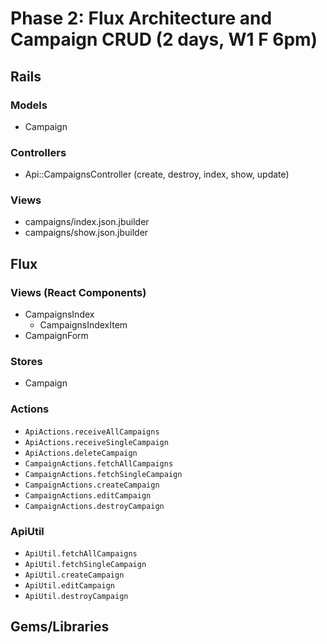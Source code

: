 # Phase 2: Flux Architecture and Campaign CRUD (2 days, W1 F 6pm)

## Rails
### Models
* Campaign

### Controllers
* Api::CampaignsController (create, destroy, index, show, update)

### Views
* campaigns/index.json.jbuilder
* campaigns/show.json.jbuilder

## Flux
### Views (React Components)
* CampaignsIndex
  - CampaignsIndexItem
* CampaignForm

### Stores
* Campaign

### Actions
* `ApiActions.receiveAllCampaigns`
* `ApiActions.receiveSingleCampaign`
* `ApiActions.deleteCampaign`
* `CampaignActions.fetchAllCampaigns`
* `CampaignActions.fetchSingleCampaign`
* `CampaignActions.createCampaign`
* `CampaignActions.editCampaign`
* `CampaignActions.destroyCampaign`

### ApiUtil
* `ApiUtil.fetchAllCampaigns`
* `ApiUtil.fetchSingleCampaign`
* `ApiUtil.createCampaign`
* `ApiUtil.editCampaign`
* `ApiUtil.destroyCampaign`

## Gems/Libraries

